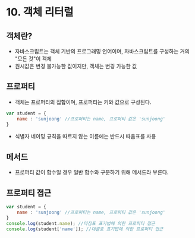 # 10. 객체 리터럴

## 객체란?
- 자바스크립트는 객체 기반의 프로그래밍 언어이며, 자바스크립트를 구성하는 거의 "모든 것"이 객체
- 원시값은 변경 불가능한 값이지만, 객체는 변경 가능한 값

## 프로퍼티
- 객체는 프로퍼티의 집합이며, 프로퍼티는 키와 값으로 구성된다.
~~~js
var student = {
    name : 'sunjoong' //프로퍼티는 name, 프로퍼티 값은 'sunjoong'
}
~~~
- 식별자 네이밍 규칙을 따르지 않는 이름에는 반드시 따옴표를 사용

## 메서드
- 프로퍼티 값이 함수일 경우 일반 함수와 구분하기 위해 메서드라 부른다.

## 프로퍼티 접근
~~~js
var student = {
    name : 'sunjoong' //프로퍼티는 name, 프로퍼티 값은 'sunjoong'
}
console.log(student.name); //마침표 표기법에 의한 프로퍼티 접근
console.log(student['name']); //대괄호 표기법에 의한 프로퍼티 접근
~~~